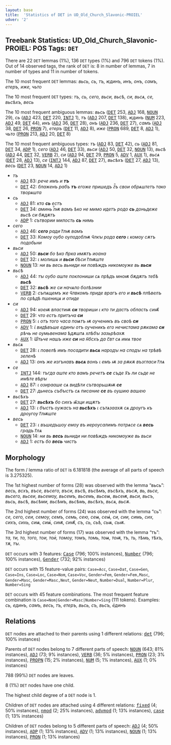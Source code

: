 ```yaml
---
layout: base
title:  'Statistics of DET in UD_Old_Church_Slavonic-PROIEL'
udver: '2'
---
```


## Treebank Statistics: UD_Old_Church_Slavonic-PROIEL: POS Tags: `DET`

There are 22 `DET` lemmas (1%), 136 `DET` types (1%) and 796 `DET` tokens (1%).
Out of 14 observed tags, the rank of `DET` is: 8 in number of lemmas, 7 in number of types and 11 in number of tokens.

The 10 most frequent `DET` lemmas: <em>вьсь, сь, тъ, ѥдинъ, инъ, онъ, самъ, етеръ, иже, чьто</em>

The 10 most frequent `DET` types:  <em>тъ, сь, сего, вьси, вьсѣ, си, вьсѧ, се, вьсѣхъ, весь</em>

The 10 most frequent ambiguous lemmas: <em>вьсь</em> (<tt><a href="cu_proiel-pos-DET.html">DET</a></tt> 253, <tt><a href="cu_proiel-pos-ADJ.html">ADJ</a></tt> 168, <tt><a href="cu_proiel-pos-NOUN.html">NOUN</a></tt> 29), <em>сь</em> (<tt><a href="cu_proiel-pos-ADJ.html">ADJ</a></tt> 423, <tt><a href="cu_proiel-pos-DET.html">DET</a></tt> 220, <tt><a href="cu_proiel-pos-INTJ.html">INTJ</a></tt> 1), <em>тъ</em> (<tt><a href="cu_proiel-pos-ADJ.html">ADJ</a></tt> 207, <tt><a href="cu_proiel-pos-DET.html">DET</a></tt> 138), <em>ѥдинъ</em> (<tt><a href="cu_proiel-pos-NUM.html">NUM</a></tt> 223, <tt><a href="cu_proiel-pos-ADJ.html">ADJ</a></tt> 49, <tt><a href="cu_proiel-pos-DET.html">DET</a></tt> 44), <em>инъ</em> (<tt><a href="cu_proiel-pos-ADJ.html">ADJ</a></tt> 36, <tt><a href="cu_proiel-pos-DET.html">DET</a></tt> 28), <em>онъ</em> (<tt><a href="cu_proiel-pos-ADJ.html">ADJ</a></tt> 236, <tt><a href="cu_proiel-pos-DET.html">DET</a></tt> 27), <em>самъ</em> (<tt><a href="cu_proiel-pos-ADJ.html">ADJ</a></tt> 38, <tt><a href="cu_proiel-pos-DET.html">DET</a></tt> 26, <tt><a href="cu_proiel-pos-PRON.html">PRON</a></tt> 7), <em>етеръ</em> (<tt><a href="cu_proiel-pos-DET.html">DET</a></tt> 11, <tt><a href="cu_proiel-pos-ADJ.html">ADJ</a></tt> 8), <em>иже</em> (<tt><a href="cu_proiel-pos-PRON.html">PRON</a></tt> 689, <tt><a href="cu_proiel-pos-DET.html">DET</a></tt> 8, <tt><a href="cu_proiel-pos-ADJ.html">ADJ</a></tt> 1), <em>чьто</em> (<tt><a href="cu_proiel-pos-PRON.html">PRON</a></tt> 213, <tt><a href="cu_proiel-pos-ADJ.html">ADJ</a></tt> 20, <tt><a href="cu_proiel-pos-DET.html">DET</a></tt> 8)

The 10 most frequent ambiguous types:  <em>тъ</em> (<tt><a href="cu_proiel-pos-ADJ.html">ADJ</a></tt> 83, <tt><a href="cu_proiel-pos-DET.html">DET</a></tt> 42), <em>сь</em> (<tt><a href="cu_proiel-pos-ADJ.html">ADJ</a></tt> 81, <tt><a href="cu_proiel-pos-DET.html">DET</a></tt> 34, <tt><a href="cu_proiel-pos-ADP.html">ADP</a></tt> 1), <em>сего</em> (<tt><a href="cu_proiel-pos-ADJ.html">ADJ</a></tt> 46, <tt><a href="cu_proiel-pos-DET.html">DET</a></tt> 33), <em>вьси</em> (<tt><a href="cu_proiel-pos-ADJ.html">ADJ</a></tt> 50, <tt><a href="cu_proiel-pos-DET.html">DET</a></tt> 32, <tt><a href="cu_proiel-pos-NOUN.html">NOUN</a></tt> 13), <em>вьсѣ</em> (<tt><a href="cu_proiel-pos-ADJ.html">ADJ</a></tt> 44, <tt><a href="cu_proiel-pos-DET.html">DET</a></tt> 32, <tt><a href="cu_proiel-pos-VERB.html">VERB</a></tt> 2), <em>си</em> (<tt><a href="cu_proiel-pos-ADJ.html">ADJ</a></tt> 94, <tt><a href="cu_proiel-pos-DET.html">DET</a></tt> 29, <tt><a href="cu_proiel-pos-PRON.html">PRON</a></tt> 5, <tt><a href="cu_proiel-pos-ADV.html">ADV</a></tt> 1, <tt><a href="cu_proiel-pos-AUX.html">AUX</a></tt> 1), <em>вьсѧ</em> (<tt><a href="cu_proiel-pos-DET.html">DET</a></tt> 28, <tt><a href="cu_proiel-pos-ADJ.html">ADJ</a></tt> 13), <em>се</em> (<tt><a href="cu_proiel-pos-INTJ.html">INTJ</a></tt> 144, <tt><a href="cu_proiel-pos-ADJ.html">ADJ</a></tt> 87, <tt><a href="cu_proiel-pos-DET.html">DET</a></tt> 27), <em>вьсѣхъ</em> (<tt><a href="cu_proiel-pos-DET.html">DET</a></tt> 27, <tt><a href="cu_proiel-pos-ADJ.html">ADJ</a></tt> 13), <em>весь</em> (<tt><a href="cu_proiel-pos-DET.html">DET</a></tt> 23, <tt><a href="cu_proiel-pos-NOUN.html">NOUN</a></tt> 14, <tt><a href="cu_proiel-pos-ADJ.html">ADJ</a></tt> 1)


* <em>тъ</em>
  * <tt><a href="cu_proiel-pos-ADJ.html">ADJ</a></tt> 83: <em>рече имъ и <b>тъ</b></em>
  * <tt><a href="cu_proiel-pos-DET.html">DET</a></tt> 42: <em>блаженъ рабъ <b>тъ</b> егоже пришедъ гⷩ҇ъ свои обрѧштетъ тако творѧшта</em>
* <em>сь</em>
  * <tt><a href="cu_proiel-pos-ADJ.html">ADJ</a></tt> 81: <em>кто <b>сь</b> естъ</em>
  * <tt><a href="cu_proiel-pos-DET.html">DET</a></tt> 34: <em>аминь ⷢ҇лѭ вамъ ѣко не мимо идетъ родо <b>сь</b> доньдеже вьсѣ си бѫдѫтъ</em>
  * <tt><a href="cu_proiel-pos-ADP.html">ADP</a></tt> 1: <em>сътвории милость <b>сь</b> нимь</em>
* <em>сего</em>
  * <tt><a href="cu_proiel-pos-ADJ.html">ADJ</a></tt> 46: <em><b>сего</b> ради г҃лѭ вамъ</em>
  * <tt><a href="cu_proiel-pos-DET.html">DET</a></tt> 33: <em>Комоу оубо оуподоблѭ ч҃лкꙑ рода <b>сего</b> ꙇ комоу сѫтъ подобьни</em>
* <em>вьси</em>
  * <tt><a href="cu_proiel-pos-ADJ.html">ADJ</a></tt> 50: <em><b>вьси</b> бо ѣко п҃рка имѫтъ иоана</em>
  * <tt><a href="cu_proiel-pos-DET.html">DET</a></tt> 32: <em>ꙇ молишѧ и <b>вьси</b> бѣси г҃лѭште</em>
  * <tt><a href="cu_proiel-pos-NOUN.html">NOUN</a></tt> 13: <em>ни вь весь вьниди ни повѣждъ никомоуже вь <b>вьси</b></em>
* <em>вьсѣ</em>
  * <tt><a href="cu_proiel-pos-ADJ.html">ADJ</a></tt> 44: <em>тꙑ оубо аште поклониши сѧ прѣдъ мноѭ бѫдѫтъ тебѣ <b>вьсѣ</b></em>
  * <tt><a href="cu_proiel-pos-DET.html">DET</a></tt> 32: <em><b>вьсѣ</b> же си начѧло болѣзнии</em>
  * <tt><a href="cu_proiel-pos-VERB.html">VERB</a></tt> 2: <em>съпѧщемъ же ч҃лвкомъ приде врагъ его и <b>вьсѣ</b> плѣвелъ по срѣдѣ пшеницѧ и отиде</em>
* <em>си</em>
  * <tt><a href="cu_proiel-pos-ADJ.html">ADJ</a></tt> 94: <em>коеѭ властиѭ <b>си</b> твориши ꙇ кто ти дастъ область сиѭ҄</em>
  * <tt><a href="cu_proiel-pos-DET.html">DET</a></tt> 29: <em>что естъ притъча <b>си</b></em>
  * <tt><a href="cu_proiel-pos-PRON.html">PRON</a></tt> 5: <em>ꙇ отъ того часа поѩтъ ѭ оученикъ въ своѣ <b>си</b></em>
  * <tt><a href="cu_proiel-pos-ADV.html">ADV</a></tt> 1: <em>ꙇ҅ видѣвъше единꙑ отъ оученикъ его нечистама рѫкама <b>си</b> рѣчь не оумьвенама ѣдѫштѧ хлѣбꙑ зазьрѣахѫ</em>
  * <tt><a href="cu_proiel-pos-AUX.html">AUX</a></tt> 1: <em>Ѡ҅тьче нашъ иже <b>си</b> на н҃бсхъ да с҃вт сѧ имѧ твое</em>
* <em>вьсѧ</em>
  * <tt><a href="cu_proiel-pos-DET.html">DET</a></tt> 28: <em>ꙇ повелѣ имъ посадити <b>вьсѧ</b> народꙑ на сподꙑ на трѣвѣ зеленѣ</em>
  * <tt><a href="cu_proiel-pos-ADJ.html">ADJ</a></tt> 13: <em>онъ же изгънавъ <b>вьсѧ</b> вонъ ꙇ емъ ѭ за рѫкѫ възгласи г҃лѧ</em>
* <em>се</em>
  * <tt><a href="cu_proiel-pos-INTJ.html">INTJ</a></tt> 144: <em>тъгда аште кто вамъ речетъ <b>се</b> съде х҃ъ ли сьде не имѣте вѣрꙑ</em>
  * <tt><a href="cu_proiel-pos-ADJ.html">ADJ</a></tt> 87: <em>ꙇ озирааше сѧ видѣти сътворьшѫѭ <b>се</b></em>
  * <tt><a href="cu_proiel-pos-DET.html">DET</a></tt> 27: <em>дьнесь събꙑстъ сѧ писание <b>се</b> въ оушию вашею</em>
* <em>вьсѣхъ</em>
  * <tt><a href="cu_proiel-pos-DET.html">DET</a></tt> 27: <em><b>вьсѣхъ</b> бо сихъ ѩ҃зци ищѫтъ</em>
  * <tt><a href="cu_proiel-pos-ADJ.html">ADJ</a></tt> 13: <em>ꙇ бꙑстъ оужасъ на <b>вьсѣхъ</b> ꙇ сътѧзаахѫ сѧ дроугъ къ дроугоу г҃лѭште</em>
* <em>весь</em>
  * <tt><a href="cu_proiel-pos-DET.html">DET</a></tt> 23: <em>ꙇ въшедъшоу емоу въ иероусалимъ потрѧсе сѧ <b>весь</b> градъ г҃лѧ</em>
  * <tt><a href="cu_proiel-pos-NOUN.html">NOUN</a></tt> 14: <em>ни вь <b>весь</b> вьниди ни повѣждъ никомоуже вь вьси</em>
  * <tt><a href="cu_proiel-pos-ADJ.html">ADJ</a></tt> 1: <em>естъ бо <b>весь</b> чистъ</em>

## Morphology

The form / lemma ratio of `DET` is 6.181818 (the average of all parts of speech is 3.275325).

The 1st highest number of forms (28) was observed with the lemma “вьсь”: <em>весь, всхъ, въсе, въсего, въси, въсѣ, въсѣмъ, въсѣхъ, въсѫ, вь, вьсе, вьсего, вьсеи, вьсемоу, вьсемъ, вьсемь, вьсеѩ, вьсеѭ, вьси, вьсъ, вьсь, вьсѣ, вьсѣми, вьсѣмъ, вьсѣмь, вьсѣхъ, вьсѧ, вьсѫ</em>.

The 2nd highest number of forms (24) was observed with the lemma “сь”: <em>се, сего, сеи, семоу, семъ, семь, сею, сеѩ, сеѩ҅, си, сии, симь, сих, сихъ, сихь, сиѩ, сиѩ҅, сиѭ, сиѭ҄, съ, сь, сьѣ, сьѩ, сьѭ</em>.

The 3rd highest number of forms (17) was observed with the lemma “тъ”: <em>та, ти, то, того, тои, тои҅, томоу, томъ, томь, тоѩ, тоѭ, тъ, ть, тѣмь, тѣхъ, тѫ, тꙑ</em>.

`DET` occurs with 3 features: <tt><a href="cu_proiel-feat-Case.html">Case</a></tt> (796; 100% instances), <tt><a href="cu_proiel-feat-Number.html">Number</a></tt> (796; 100% instances), <tt><a href="cu_proiel-feat-Gender.html">Gender</a></tt> (732; 92% instances)

`DET` occurs with 15 feature-value pairs: `Case=Acc`, `Case=Dat`, `Case=Gen`, `Case=Ins`, `Case=Loc`, `Case=Nom`, `Case=Voc`, `Gender=Fem`, `Gender=Fem,Masc`, `Gender=Masc`, `Gender=Masc,Neut`, `Gender=Neut`, `Number=Dual`, `Number=Plur`, `Number=Sing`

`DET` occurs with 45 feature combinations.
The most frequent feature combination is `Case=Nom|Gender=Masc|Number=Sing` (111 tokens).
Examples: <em>сь, единъ, самъ, весь, тъ, етеръ, вьсь, съ, вьсъ, е҅динъ</em>


## Relations

`DET` nodes are attached to their parents using 1 different relations: <tt><a href="cu_proiel-dep-det.html">det</a></tt> (796; 100% instances)

Parents of `DET` nodes belong to 7 different parts of speech: <tt><a href="cu_proiel-pos-NOUN.html">NOUN</a></tt> (643; 81% instances), <tt><a href="cu_proiel-pos-ADJ.html">ADJ</a></tt> (73; 9% instances), <tt><a href="cu_proiel-pos-VERB.html">VERB</a></tt> (36; 5% instances), <tt><a href="cu_proiel-pos-PRON.html">PRON</a></tt> (23; 3% instances), <tt><a href="cu_proiel-pos-PROPN.html">PROPN</a></tt> (15; 2% instances), <tt><a href="cu_proiel-pos-NUM.html">NUM</a></tt> (5; 1% instances), <tt><a href="cu_proiel-pos-AUX.html">AUX</a></tt> (1; 0% instances)

788 (99%) `DET` nodes are leaves.

8 (1%) `DET` nodes have one child.

The highest child degree of a `DET` node is 1.

Children of `DET` nodes are attached using 4 different relations: <tt><a href="cu_proiel-dep-fixed.html">fixed</a></tt> (4; 50% instances), <tt><a href="cu_proiel-dep-nmod.html">nmod</a></tt> (2; 25% instances), <tt><a href="cu_proiel-dep-advmod.html">advmod</a></tt> (1; 13% instances), <tt><a href="cu_proiel-dep-case.html">case</a></tt> (1; 13% instances)

Children of `DET` nodes belong to 5 different parts of speech: <tt><a href="cu_proiel-pos-ADJ.html">ADJ</a></tt> (4; 50% instances), <tt><a href="cu_proiel-pos-ADP.html">ADP</a></tt> (1; 13% instances), <tt><a href="cu_proiel-pos-ADV.html">ADV</a></tt> (1; 13% instances), <tt><a href="cu_proiel-pos-NOUN.html">NOUN</a></tt> (1; 13% instances), <tt><a href="cu_proiel-pos-PRON.html">PRON</a></tt> (1; 13% instances)

